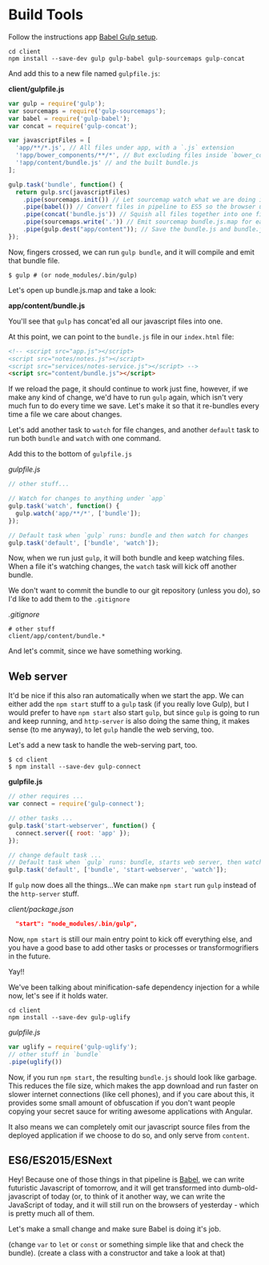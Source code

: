 # Build Tools

Follow the instructions app [Babel Gulp setup](https://babeljs.io/docs/setup/#gulp).

```shell
cd client
npm install --save-dev gulp gulp-babel gulp-sourcemaps gulp-concat
```

And add this to a new file named `gulpfile.js`:

__client/gulpfile.js__
```js
var gulp = require('gulp');
var sourcemaps = require('gulp-sourcemaps');
var babel = require('gulp-babel');
var concat = require('gulp-concat');

var javascriptFiles = [
  'app/**/*.js', // All files under app, with a `.js` extension
  '!app/bower_components/**/*', // But excluding files inside `bower_components`
  '!app/content/bundle.js' // and the built bundle.js
];

gulp.task('bundle', function() {
  return gulp.src(javascriptFiles)
    .pipe(sourcemaps.init()) // Let sourcemap watch what we are doing in this pipeline
    .pipe(babel()) // Convert files in pipeline to ES5 so the browser understands it
    .pipe(concat('bundle.js')) // Squish all files together into one file
    .pipe(sourcemaps.write('.')) // Emit sourcemap bundle.js.map for easier debugging
    .pipe(gulp.dest("app/content")); // Save the bundle.js and bundle.js.map in app/content
});
```

Now, fingers crossed, we can run `gulp bundle`, and it will compile and emit that bundle file.

```shell
$ gulp # (or node_modules/.bin/gulp)
```

Let's open up bundle.js.map and take a look:

__app/content/bundle.js__

You'll see that `gulp` has concat'ed all our javascript files into one.

At this point, we can point to the `bundle.js` file in our `index.html` file:

```html
<!-- <script src="app.js"></script>
<script src="notes/notes.js"></script>
<script src="services/notes-service.js"></script> -->
<script src="content/bundle.js"></script>
```

If we reload the page, it should continue to work just fine, however, if we make any kind of change, we'd have to run `gulp` again, which isn't very much fun to do every time we save. Let's make it so that it re-bundles every time a file we care about changes.

Let's add another task to `watch` for file changes, and another `default` task to run both `bundle` and `watch` with one command.

Add this to the bottom of `gulpfile.js`

_gulpfile.js_
```js
// other stuff...

// Watch for changes to anything under `app`
gulp.task('watch', function() {
  gulp.watch('app/**/*', ['bundle']);
});

// Default task when `gulp` runs: bundle and then watch for changes
gulp.task('default', ['bundle', 'watch']);
```

Now, when we run just `gulp`, it will both bundle and keep watching files. When a file it's watching changes, the `watch` task will kick off another bundle.

We don't want to commit the bundle to our git repository (unless you do), so I'd like to add them to the `.gitignore`

_.gitignore_
```
# other stuff
client/app/content/bundle.*
```

And let's commit, since we have something working.

## Web server

It'd be nice if this also ran automatically when we start the app. We can either add the `npm start` stuff to a `gulp` task (if you really love Gulp), but I would prefer to have `npm start` also start `gulp`, but since `gulp` is going to run and keep running, and `http-server` is also doing the same thing, it makes sense (to me anyway), to let `gulp` handle the web serving, too.

Let's add a new task to handle the web-serving part, too.

```shell
$ cd client
$ npm install --save-dev gulp-connect
```

__gulpfile.js__
```js
// other requires ...
var connect = require('gulp-connect');

// other tasks ...
gulp.task('start-webserver', function() {
  connect.server({ root: 'app' });
});

// change default task ...
// Default task when `gulp` runs: bundle, starts web server, then watches for changes
gulp.task('default', ['bundle', 'start-webserver', 'watch']);
```

If `gulp` now does all the things...We can make `npm start` run `gulp` instead of the `http-server` stuff.

_client/package.json_
```json
  "start": "node_modules/.bin/gulp",
```

Now, `npm start` is still our main entry point to kick off everything else, and you have a good base to add other tasks or processes or transformogrifiers in the future.

Yay!!

We've been talking about minification-safe dependency injection for a while now, let's see if it holds water.

```shell
cd client
npm install --save-dev gulp-uglify
```

_gulpfile.js_
```js
var uglify = require('gulp-uglify');
// other stuff in `bundle`
.pipe(uglify())
```

Now, if you run `npm start`, the resulting `bundle.js` should look like garbage. This reduces the file size, which makes the app download and run faster on slower internet connections (like cell phones), and if you care about this, it provides some small amount of obfuscation if you don't want people copying your secret sauce for writing awesome applications with Angular.

It also means we can completely omit our javascript source files from the deployed application if we choose to do so, and only serve from `content`.

## ES6/ES2015/ESNext

Hey! Because one of those things in that pipeline is [Babel](https://babeljs.io), we can write futuristic Javascript of tomorrow, and it will get transformed into dumb-old-javascript of today (or, to think of it another way, we can write the JavaScript of today, and it will still run on the browsers of yesterday - which is pretty much all of them.

Let's make a small change and make sure Babel is doing it's job.

(change `var` to `let` or `const` or something simple like that and check the bundle).
(create a class with a constructor and take a look at that)
